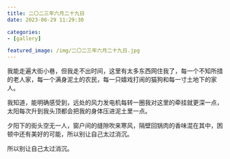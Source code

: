 ```yaml
---
title: 二〇二三年六月二十九日
date: 2023-06-29 11:29:30

categories:
- [gallery]

featured_image: /img/二〇二三年六月二十九日.jpg
---
```


我能走遍大街小巷，但我走不出时间，这里有太多东西网住我了，每一个不知所措的老人家，每一个满身泥土的农民，每一只嬉戏打闹的猫狗和每一寸土地下的家人。

我知道，能明确感受到，远处的风力发电机每转一圈我对这里的牵挂就更深一点，太阳每次升到我头顶都会把我的身体压进泥土里一点。

夕阳下的街头空无一人，窗户间的缝隙吹来寒风，隔壁回锅肉的香味混在其中，困顿中还有美好的可能，所以别让自己太过消沉。

所以别让自己太过消沉。
